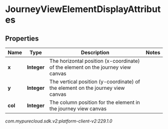 # JourneyViewElementDisplayAttributes


## Properties

| Name | Type | Description | Notes |
| ------------ | ------------- | ------------- | ------------- |
| **x** | **Integer** | The horizontal position (x-coordinate) of the element on the journey view canvas |  |
| **y** | **Integer** | The vertical position (y-coordinate) of the element on the journey view canvas |  |
| **col** | **Integer** | The column position for the element in the journey view canvas |  |




_com.mypurecloud.sdk.v2:platform-client-v2:229.1.0_
